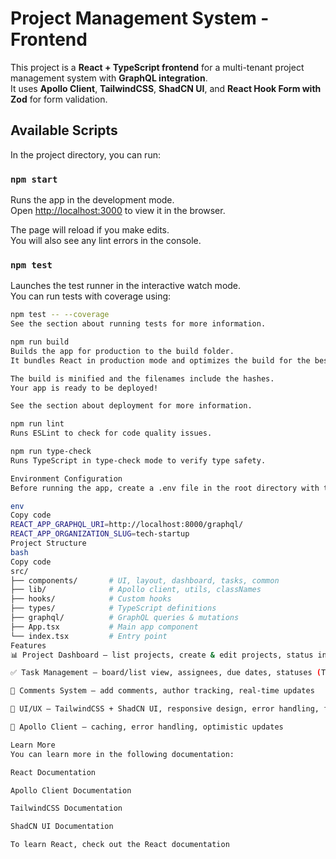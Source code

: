 # Project Management System - Frontend

This project is a **React + TypeScript frontend** for a multi-tenant project management system with **GraphQL integration**.  
It uses **Apollo Client**, **TailwindCSS**, **ShadCN UI**, and **React Hook Form with Zod** for form validation.

## Available Scripts

In the project directory, you can run:

### `npm start`

Runs the app in the development mode.  
Open [http://localhost:3000](http://localhost:3000) to view it in the browser.

The page will reload if you make edits.  
You will also see any lint errors in the console.

### `npm test`

Launches the test runner in the interactive watch mode.  
You can run tests with coverage using:

```bash
npm test -- --coverage
See the section about running tests for more information.

npm run build
Builds the app for production to the build folder.
It bundles React in production mode and optimizes the build for the best performance.

The build is minified and the filenames include the hashes.
Your app is ready to be deployed!

See the section about deployment for more information.

npm run lint
Runs ESLint to check for code quality issues.

npm run type-check
Runs TypeScript in type-check mode to verify type safety.

Environment Configuration
Before running the app, create a .env file in the root directory with the following variables:

env
Copy code
REACT_APP_GRAPHQL_URI=http://localhost:8000/graphql/
REACT_APP_ORGANIZATION_SLUG=tech-startup
Project Structure
bash
Copy code
src/
├── components/       # UI, layout, dashboard, tasks, common
├── lib/              # Apollo client, utils, classNames
├── hooks/            # Custom hooks
├── types/            # TypeScript definitions
├── graphql/          # GraphQL queries & mutations
├── App.tsx           # Main app component
└── index.tsx         # Entry point
Features
📊 Project Dashboard – list projects, create & edit projects, status indicators

✅ Task Management – board/list view, assignees, due dates, statuses (TODO, IN_PROGRESS, DONE)

💬 Comments System – add comments, author tracking, real-time updates

🎨 UI/UX – TailwindCSS + ShadCN UI, responsive design, error handling, form validation

🚀 Apollo Client – caching, error handling, optimistic updates

Learn More
You can learn more in the following documentation:

React Documentation

Apollo Client Documentation

TailwindCSS Documentation

ShadCN UI Documentation

To learn React, check out the React documentation
